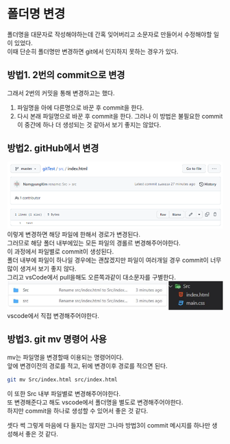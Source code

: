 # 폴더명 변경
폴더명을 대문자로 작성해야하는데 간혹 잊어버리고 소문자로 만들어서 수정해야할 일이 있었다.  
이때 단순히 폴더명만 변경하면 git에서 인지하지 못하는 경우가 있다.  

## 방법1. 2번의 commit으로 변경
그래서 2번의 커밋을 통해 변경하고는 했다.  
1. 파일명을 아에 다른명으로 바꾼 후 commit을 한다. 
2. 다시 본래 파일명으로 바꾼 후 commit을 한다. 
그러나 이 방법은 불필요한 commit이 중간에 하나 더 생성되는 것 같아서 보기 좋지는 않았다.  

## 방법2. gitHub에서 변경
![github에서 폴더명변경](img/gitHub에서폴더명변경.gif)
이렇게 변경하면 해당 파일에 한해서 경로가 변경된다.  
그러므로 해당 폴더 내부에있는 모든 파일의 경롤르 변경해주어야한다.  
이 과정에서 파일별로 commit이 생성된다.  
폴더 내부에 파일이 하나일 경우에는 괜찮겠지만 파일이 여러개일 경우 commit이 너무 많이 생겨서 보기 좋지 않다.  
그리고 vsCode에서 pull을해도 오른쪽과같이 대소문자를 구별한다.  
![폴더대소문자변경시](img/폴더명대소문자변경.jpg)
vscode에서 직접 변경해주어야한다.  

## 방법3. git mv 명령어 사용
mv는 파일명을 변경할때 이용되는 명령어이다.   
앞에 변경이전의 경로를 적고, 뒤에 변경이후 경로를 적으면 된다.  
```bash
git mv Src/index.html src/index.html
```
이 또한 Src 내부 파일별로 변경해주어야한다.  
또 변경해준다고 해도 vscode에서 폴더명을 별도로 변경해주어야한다.  
하지만 commit을 하나로 생성할 수 있어서 좋은 것 같다.  

셋다 썩 그렇게 마음에 다 들지는 않지만 그나마 방법3이 commit 메시지를 하나만 생성해서 좋은 것 같다.  